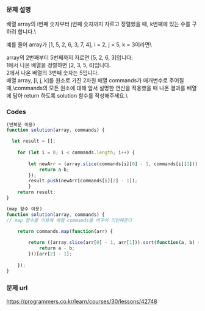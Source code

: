 ### 문제 설명

배열 array의 i번째 숫자부터 j번째 숫자까지 자르고 정렬했을 때, k번째에 있는 수를 구하려 합니다.\

예를 들어 array가 [1, 5, 2, 6, 3, 7, 4], i = 2, j = 5, k = 3이라면\

array의 2번째부터 5번째까지 자르면 [5, 2, 6, 3]입니다.\
1에서 나온 배열을 정렬하면 [2, 3, 5, 6]입니다.\
2에서 나온 배열의 3번째 숫자는 5입니다.\
배열 array, [i, j, k]를 원소로 가진 2차원 배열 commands가 매개변수로 주어질 때,\commands의 모든 원소에 대해 앞서 설명한 연산을 적용했을 때 나온 결과를 배열에 담아 return 하도록 solution 함수를 작성해주세요.\

### Codes 
```js
(반복문 이용)
function solution(array, commands) {

  let result = [];
  
    for (let i = 0; i < commands.length; i++) {
        
        let newArr = (array.slice(commands[i][0] - 1, commands[i][1])).sort(function(a,b) {
            return a-b;
        });
        result.push(newArr[commands[i][2] - 1]);
        }
    return result;
}
```

```js
(map 함수 이용)
function solution(array, commands) {
// map 함수를 이용해 배열 commands를 바꾸어 리턴해준다

    return commands.map(function(arr) {
        
        return ((array.slice(arr[0] - 1, arr[1])).sort(function(a, b) {
            return a - b;
        }))[arr[2] - 1];
        
    });
}
```

### 문제 url
https://programmers.co.kr/learn/courses/30/lessons/42748
